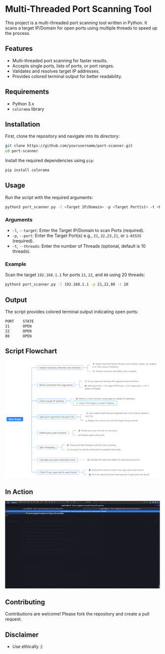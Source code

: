 # Multi-Threaded Port Scanning Tool

This project is a multi-threaded port scanning tool written in Python. It scans a target IP/Domain for open ports using multiple threads to speed up the process.

## Features

- Multi-threaded port scanning for faster results.
- Accepts single ports, lists of ports, or port ranges.
- Validates and resolves target IP addresses.
- Provides colored terminal output for better readability.

## Requirements

- Python 3.x
- `colorama` library

## Installation

First, clone the repository and navigate into its directory:

```sh
git clone https://github.com/yourusername/port-scanner.git
cd port-scanner
```

Install the required dependencies using `pip`:

```sh
pip install colorama
```

## Usage

Run the script with the required arguments:

```sh
python3 port_scanner.py -l <Target IP/Domain> -p <Target Port(s)> -t <Number of Threads>
```

### Arguments

- `-l`, `--target`: Enter the Target IP/Domain to scan Ports (required).
- `-p`, `--port`: Enter the Target Port(s) e.g., `21`, `22,23,21`, or `1-65535` (required).
- `-t`, `--threads`: Enter the number of Threads (optional, default is 10 threads).

### Example

Scan the target `192.168.1.1` for ports `21`, `22`, and `80` using 20 threads:

```sh
python3 port_scanner.py -l 192.168.1.1 -p 21,22,80 -t 20
```

## Output

The script provides colored terminal output indicating open ports:

```
PORT    STATE
21      OPEN
22      OPEN
80      OPEN
```

## Script Flowchart
![Alt Text](https://github.com/omershaik0/Multithreaded_Port_Scanner/blob/main/multithreaded_portscanner_flowchart.png)

## In Action
![Alt Text](https://github.com/omershaik0/Multithreaded_Port_Scanner/blob/main/multi_threaded_port_scanner.gif)

## Contributing

Contributions are welcome! Please fork the repository and create a pull request.

## Disclaimer
* Use ethically :)

